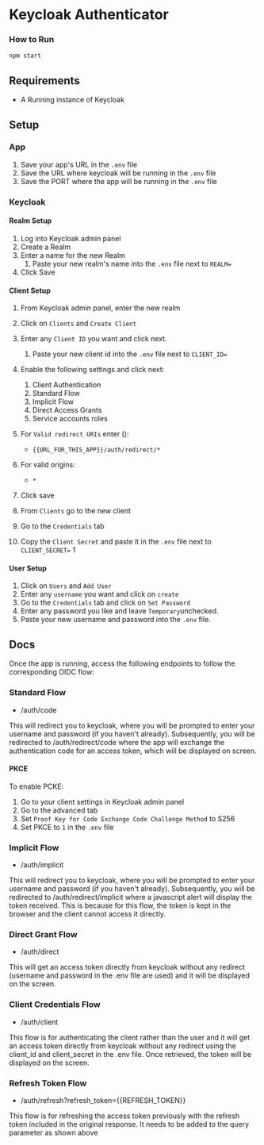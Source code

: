 # Keycloak Authenticator

### How to Run
```bash
npm start
```

## Requirements
- A Running instance of Keycloak

## Setup
### App
1. Save your app's URL in the `.env` file
2. Save the URL where keycloak will be running in the `.env` file
3. Save the PORT where the app will be running in the `.env` file

### Keycloak

#### Realm Setup
1. Log into Keycloak admin panel
2. Create a Realm
3. Enter a name for the new Realm
    1. Paste your new realm's name into the `.env` file next to `REALM=`
4. Click Save

#### Client Setup
1. From Keycloak admin panel, enter the new realm
2. Click on `Clients` and `Create Client`
3. Enter any `Client ID` you want and click next.
    1. Paste your new client id into the `.env` file next to `CLIENT_ID=`
4. Enable the following settings and click next: 
    1. Client Authentication 
    2. Standard Flow 
    3. Implicit Flow 
    4. Direct Access Grants
    5. Service accounts roles

5. For `Valid redirect URIs` enter ():
    - `{{URL_FOR_THIS_APP}}/auth/redirect/*`

6. For valid origins:
    - `*`

7. Click save
8. From `Clients` go to the new client
9. Go to the `Credentials` tab
10. Copy the `Client Secret` and paste it in the `.env` file next to  `CLIENT_SECRET=` 
1
#### User Setup

1. Click on `Users` and `Add User` 
2. Enter any `username` you want and click on `create`
3. Go to the `Credentials` tab and click on `Set Password`
4. Enter any password you like and leave `Temporary`unchecked.
5. Paste your new username and password into the `.env` file.

## Docs

Once the app is running, access the following endpoints to follow the corresponding OIDC flow:

### Standard Flow

- /auth/code

This will redirect you to keycloak, where you will be prompted to enter your username and password (if you haven't already). Subsequently, you will be redirected to /auth/redirect/code where the app will exchange the authentication code for an access token, which will be displayed on screen.  

#### PKCE

To enable PCKE:
 1. Go to your client settings in Keycloak admin panel
 2. Go to the advanced tab
 3. Set `Proof Key for Code Exchange Code Challenge Method` to S256
 4. Set PKCE to `1` in the `.env` file

### Implicit Flow

- /auth/implicit

This will redirect you to keycloak, where you will be prompted to enter your username and password (if you haven't already). Subsequently, you will be redirected to /auth/redirect/implicit where a javascript alert will display the token received. This is because for this flow, the token is kept in the browser and the client cannot access it directly.

### Direct Grant Flow

- /auth/direct

This will get an access token directly from keycloak without any redirect (username and password in the .env file are used) and it will be displayed on the screen. 

### Client Credentials Flow

- /auth/client

This flow is for authenticating the client rather than the user and it will get an access token directly from keycloak without any redirect using the client_id and client_secret in the .env file. Once retrieved, the token will be displayed on the screen. 

### Refresh Token Flow

- /auth/refresh?refresh_token={{REFRESH_TOKEN}}

This flow is for refreshing the access token previously with the refresh token included in the original response. It needs to be added to the query parameter as shown above
